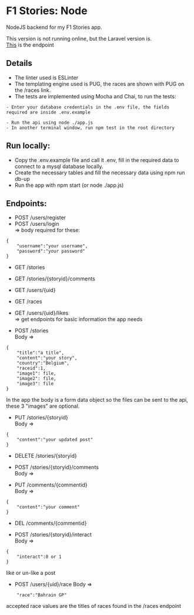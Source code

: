 # F1 Stories: Node

NodeJS backend for my F1 Stories app.

This version is not running online, but the Laravel version is.  
<a href="http://f1stories.herokuapp.com/api/">This</a> is the endpoint

## Details

- The linter used is ESLinter
- The templating engine used is PUG, the races are shown with PUG on the /races link.
- The tests are implemented using Mocha and Chai, to run the tests:
```
- Enter your database credentials in the .env file, the fields required are inside .env.example

- Run the api using node ./app.js
- In another terminal window, run npm test in the root directory
```

## Run locally:

- Copy the .env.example file and call it .env, fill in the required data to connect to a mysql database locally.
- Create the necessary tables and fill the necessary data using npm run db-up
- Run the app with npm start (or node ./app.js)

## Endpoints:

- POST /users/register
- POST /users/login  
=> body required for these:
```
{
    "username":"your username",
    "password":"your password"
}
```

- GET /stories
- GET /stories/{storyid}/comments
- GET /users/{uid}
- GET /races
- GET /users/{uid}/likes  
=> get endpoints for basic information the app needs

- POST /stories  
Body => 
```
{
    "title":"a title",
    "content":"your story",
    "country":"Belgium",
    "raceid":1,
    "image1": file,
    "image2": file, 
    "image3": file
}
```
In the app the body is a form data object so the files can be sent to the api, these 3 "images" are optional.

- PUT /stories/{storyid}  
Body => 
```
{
    "content":"your updated post"
}
```
- DELETE /stories/{storyid}  


- POST /stories/{storyid}/comments  
Body =>
- PUT /comments/{commentid}  
Body =>
```
{
    "content":"your comment"
}
```


- DEL /comments/{commentid}


- POST /stories/{storyid}/interact  
Body => 
```
{
    "interact":0 or 1
}
```
like or un-like a post

- POST /users/{uid}/race
Body =>
```
    "race":"Bahrain GP"
```
accepted race values are the titles of races found in the /races endpoint